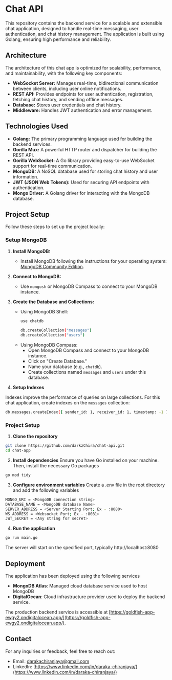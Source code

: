# Chat API

This repository contains the backend service for a scalable and extensible chat application, designed to handle real-time messaging, user authentication, and chat history management. The application is built using Golang, ensuring high performance and reliability.

## Architecture

The architecture of this chat app is optimized for scalability, performance, and maintainability, with the following key components:

- **WebSocket Server:** Manages real-time, bidirectional communication between clients, including user online notifications.
- **REST API:** Provides endpoints for user authentication, registration, fetching chat history, and sending offline messages.
- **Database:** Stores user credentials and chat history.
- **Middleware:** Handles JWT authentication and error management.

## Technologies Used

- **Golang:** The primary programming language used for building the backend services.
- **Gorilla Mux:** A powerful HTTP router and dispatcher for building the REST API.
- **Gorilla WebSocket:** A Go library providing easy-to-use WebSocket support for real-time communication.
- **MongoDB:** A NoSQL database used for storing chat history and user information.
- **JWT (JSON Web Tokens):** Used for securing API endpoints with authentication.
- **Mongo Driver:** A Golang driver for interacting with the MongoDB database.

## Project Setup

Follow these steps to set up the project locally:

### Setup MongoDB

1. **Install MongoDB:**
    - Install MongoDB following the instructions for your operating system: [MongoDB Community Edition](https://www.mongodb.com/try/download/community).

2. **Connect to MongoDB:**
    - Use `mongosh` or MongoDB Compass to connect to your MongoDB instance.

3. **Create the Database and Collections:**
    - Using MongoDB Shell:
      ```bash
      use chatdb 
          
      db.createCollection("messages")  
      db.createCollection("users")    
      ```
    - Using MongoDB Compass:
        - Open MongoDB Compass and connect to your MongoDB instance.
        - Click on "Create Database."
        - Name your database (e.g., `chatdb`).
        - Create collections named `messages` and `users` under this database.

4. **Setup Indexes**

Indexes improve the performance of queries on large collections. For this chat application, create indexes on the `messages` collection:

```bash
db.messages.createIndex({ sender_id: 1, receiver_id: 1, timestamp: -1 }) 
 ```


### Project Setup
1. **Clone the repository**
```bash
git clone https://github.com/darkzChira/chat-api.git
cd chat-app
```

2. **Install dependencies**
   Ensure you have Go installed on your machine. Then, install the necessary Go packages
```bash
go mod tidy
```

3. **Configure environment variables**
   Create a .env file in the root directory and add the following variables
```bash
MONGO_URI = <MongoDB connection string>
DATABASE_NAME = <MongoDB database Name>
SERVER_ADDRESS = <Server Starting Port; Ex - :8080>
WS_ADDRESS = <Websocket Port; Ex - :8081>
JWT_SECRET = <Any string for secret>
```

4. **Run the application**
```bash
go run main.go
```

The server will start on the specified port, typically http://localhost:8080

## Deployment
The application has been deployed using the following services
* **MongoDB Atlas**: Managed cloud database service used to host MongoDB
* **DigitalOcean**: Cloud infrastructure provider used to deploy the backend service.


The production backend service is accessible at [https://goldfish-app-ewgy2.ondigitalocean.app/](https://goldfish-app-ewgy2.ondigitalocean.app/).


## Contact
For any inquiries or feedback, feel free to reach out:

* Email: [darakachiranjaya@gmail.com](darakachiranjaya@gmail.com)
* LinkedIn: [https://www.linkedin.com/in/daraka-chiranjaya/](https://www.linkedin.com/in/daraka-chiranjaya/)
